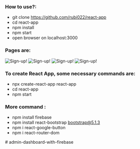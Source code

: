 ### How to use?: 
- git clone https://github.com/rubi022/react-app
- cd react-app
- npm install
- npm start
- open browser on localhost:3000


### Pages are: 
![Sign-up!](https://i.ibb.co/Wkg228Q/s1.png" "San Juan Mountains")
![Sign-up!](https://i.ibb.co/tq8Sjcp/s2.png" "San Juan Mountains")
![Sign-up!](https://i.ibb.co/R7bxk53/s3.png" "San Juan Mountains")
![Sign-up!](https://i.ibb.co/Q9VS9Mp/db-s.png" "San Juan Mountains")

### To create React App, some necessary commands are:
- npx create-react-app react-app
- cd react-app
- npm start
### More command :
- npm install firebase
- npm install react-bootstrap bootstrap@5.1.3
- npm i react-google-button
- npm i react-router-dom


#   a d m i n - d a s h b o a r d - w i t h - f i r e b a s e  
 